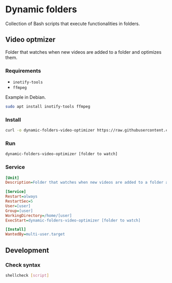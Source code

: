 # Dynamic folders

Collection of Bash scripts that execute functionalities in folders.

## Video optmizer

Folder that watches when new videos are added to a folder and optimizes them.

### Requirements

- `inotify-tools`
- `ffmpeg`

Example in Debian.

``` sh
sudo apt install inotify-tools ffmpeg
```

### Install


``` sh
curl -o dynamic-folders-video-optimizer https://raw.githubusercontent.com/tanrax/dynamic-folders/main/dynamic-folder-video-optimizer.sh && chmod +x dynamic-folders-video-optimizer && sudo mv dynamic-folders-video-optimizer /usr/local/bin
```

### Run

``` sh
dynamic-folders-video-optimizer [folder to watch]
```

### Service

```ini
[Unit]
Description=Folder that watches when new videos are added to a folder and optimizes them.

[Service]
Restart=always
RestartSec=5
User=[user]
Group=[user]
WorkingDirectory=/home/[user]
ExecStart=dynamic-folders-video-optimizer [folder to watch]

[Install]
WantedBy=multi-user.target
```

## Development

### Check syntax

```sh
shellcheck [script]
```
